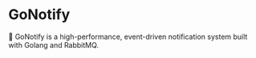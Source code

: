 # GoNotify
🚀 GoNotify is a high-performance, event-driven notification system built with Golang and RabbitMQ.
